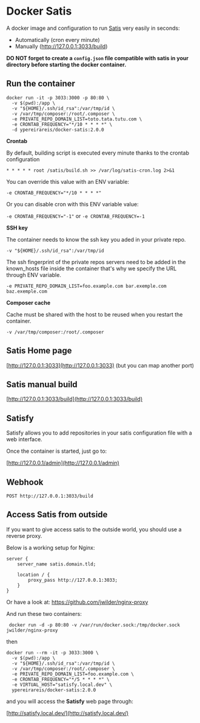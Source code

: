 # Docker Satis

A docker image and configuration to run [Satis](https://github.com/composer/satis) very easily in seconds:

* Automatically (cron every minute)
* Manually (http://127.0.0.1:3033/build)

**DO NOT forget to create a `config.json` file compatible with satis in your directory before starting the docker container.**

## Run the container

```
docker run -it -p 3033:3000 -p 80:80 \
  -v $(pwd):/app \
  -v "${HOME}/.ssh/id_rsa":/var/tmp/id \
  -v /var/tmp/composer:/root/.composer \
  -e PRIVATE_REPO_DOMAIN_LIST=toto.tata.tutu.com \
  -e CRONTAB_FREQUENCY="*/10 * * * *" \
  -d ypereirareis/docker-satis:2.0.0
```

**Crontab**

By default, building script is executed every minute thanks to the crontab configuration

`* * * * * root /satis/build.sh >> /var/log/satis-cron.log 2>&1`

You can override this value with an ENV variable:

`-e CRONTAB_FREQUENCY="*/10 * * * *"`

Or you can disable cron with this ENV variable value:

`-e CRONTAB_FREQUENCY="-1"` or `-e CRONTAB_FREQUENCY=-1`

**SSH key**

The container needs to know the ssh key you aded in your private repo.

`-v "${HOME}/.ssh/id_rsa":/var/tmp/id`

The ssh fingerprint of the private repos servers need to be added in the known_hosts file inside the container that's why we specify the URL through ENV variable.

`-e PRIVATE_REPO_DOMAIN_LIST=foo.example.com bar.exemple.com baz.exemple.com`

**Composer cache**

Cache must be shared with the host to be reused when you restart the container.

`-v /var/tmp/composer:/root/.composer`


## Satis Home page

[http://127.0.0.1:3033](http://127.0.0.1:3033) (but you can map another port)

## Satis manual build

[http://127.0.0.1:3033/build](http://127.0.0.1:3033/build)

## Satisfy

Satisfy allows you to add repositories in your satis configuration file with a web interface.

Once the container is started, just go to:

[http://127.0.0.1/admin](http://127.0.0.1/admin)

## Webhook

`POST http://127.0.0.1:3033/build`

## Access Satis from outside

If you want to give access satis to the outside world, you should use a reverse proxy.

Below is a working setup for Nginx:

```
server {
    server_name satis.domain.tld;

    location / {
        proxy_pass http://127.0.0.1:3033;
    }
}
```

Or have a look at: https://github.com/jwilder/nginx-proxy

And run these two containers:

```
 docker run -d -p 80:80 -v /var/run/docker.sock:/tmp/docker.sock jwilder/nginx-proxy
```

then

```
docker run --rm -it -p 3033:3000 \
  -v $(pwd):/app \
  -v "${HOME}/.ssh/id_rsa":/var/tmp/id \
  -v /var/tmp/composer:/root/.composer \
  -e PRIVATE_REPO_DOMAIN_LIST=foo.example.com \
  -e CRONTAB_FREQUENCY="*/5 * * * *" \
  -e VIRTUAL_HOST="satisfy.local.dev" \
  ypereirareis/docker-satis:2.0.0
```

and you will access the **Satisfy** web page through:

[http://satisfy.local.dev/](http://satisfy.local.dev/)
